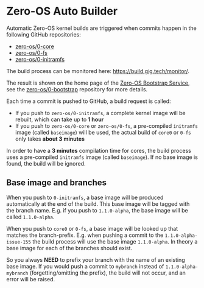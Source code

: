 # Zero-OS Auto Builder

Automatic Zero-OS kernel builds are triggered when commits happen in the following GitHub repositories:

- [zero-os/0-core](https://github.com/zero-os/0-core)
- [zero-os/0-fs](https://github.com/zero-os/0-fs)
- [zero-os/0-initramfs](https://github.com/zero-os/0-initramfs)

The build process can be monitored here: https://build.gig.tech/monitor/.

The result is shown on the home page of the [Zero-OS Bootstrap Service](https://bootstrap.gig.tech/), see the [zero-os/0-bootstrap](https://github.com/zero-os/0-bootstrap) repository for more details.

Each time a commit is pushed to GitHub, a build request is called:
- If you push to `zero-os/0-initramfs`, a complete kernel image will be rebuilt, which can take up to **1 hour**
- If you push to `zero-os/0-core` or `zero-os/0-fs`, a pre-compiled `initramfs` image (called `baseimage`) will be used, the actual build of `core0` or `0-fs` only takes **about 3 minutes**

In order to have a **3 minutes** compilation time for cores, the build process uses a pre-compiled `initramfs` image (called `baseimage`). If no base image is found, the build will be ignored.

## Base image and branches

When you push to `0-initramfs`, a base image will be produced automatically at the end of the build. This base image will be tagged with the branch name. E.g. if you push to `1.1.0-alpha`, the base image will be called `1.1.0-alpha`.

When you push to `core0` or `0-fs`, a base image will be looked up that matches the branch-prefix. E.g. when pushing a commit to the `1.1.0-alpha-issue-155` the build process will use the base image `1.1.0-alpha`. In theory a base image for each of the branches should exist.

So you always **NEED** to prefix your branch with the name of an existing base image. If you would push a commit to `mybranch` instead of `1.1.0-alpha-mybranch` (forgetting/omitting the prefix), the build will not occur, and an error will be raised.
